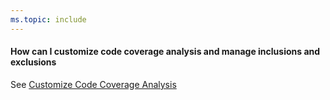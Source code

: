 ```yaml
---
ms.topic: include
---
```


#### How can I customize code coverage analysis and manage inclusions and exclusions

See [Customize Code Coverage Analysis](/visualstudio/test/customizing-code-coverage-analysis)
